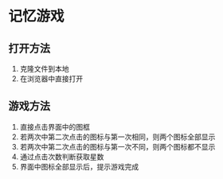 # 记忆游戏

## 打开方法
1. 克隆文件到本地
2. 在浏览器中直接打开

## 游戏方法
1. 直接点击界面中的图框
2. 若两次中第二次点击的图标与第一次相同，则两个图标全部显示
3. 若两次中第二次点击的图标与第一次不同，则两个图标都不显示
4. 通过点击次数判断获取星数
5. 界面中图标全部显示后，提示游戏完成